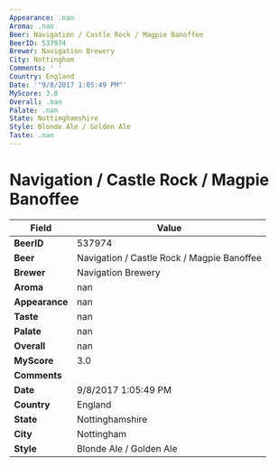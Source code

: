 ```yaml
---
Appearance: .nan
Aroma: .nan
Beer: Navigation / Castle Rock / Magpie Banoffee
BeerID: 537974
Brewer: Navigation Brewery
City: Nottingham
Comments: ' '
Country: England
Date: '"9/8/2017 1:05:49 PM"'
MyScore: 3.0
Overall: .nan
Palate: .nan
State: Nottinghamshire
Style: Blonde Ale / Golden Ale
Taste: .nan
---
```


# Navigation / Castle Rock / Magpie Banoffee

| Field         | Value |
|---------------|-------|
| **BeerID** | 537974 |
| **Beer** | Navigation / Castle Rock / Magpie Banoffee |
| **Brewer** | Navigation Brewery |
| **Aroma** | nan |
| **Appearance** | nan |
| **Taste** | nan |
| **Palate** | nan |
| **Overall** | nan |
| **MyScore** | 3.0 |
| **Comments** |   |
| **Date** | 9/8/2017 1:05:49 PM |
| **Country** | England |
| **State** | Nottinghamshire |
| **City** | Nottingham |
| **Style** | Blonde Ale / Golden Ale |
